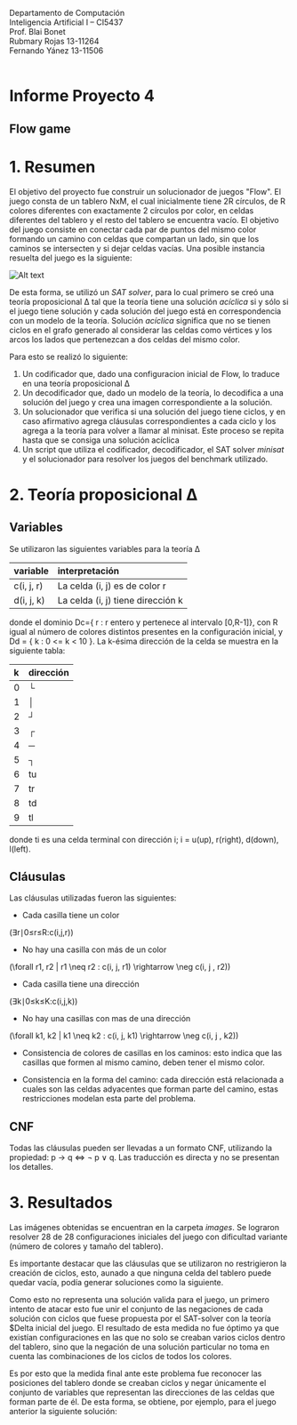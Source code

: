 Departamento de Computación<br>
Inteligencia Artificial I – CI5437<br>
Prof. Blai Bonet<br>
Rubmary Rojas 13-11264  <br>
Fernando Yánez 13-11506 <br>
<br>

# Informe Proyecto 4
## Flow game

# 1. Resumen

El objetivo del proyecto fue construir un solucionador de juegos "Flow". El juego consta de un tablero NxM, el cual inicialmente tiene 2R círculos, de R colores diferentes con exactamente 2 círculos por color, en celdas diferentes del tablero y el resto del tablero se encuentra vacío. El objetivo del juego consiste en conectar cada par de puntos del mismo color formando un camino con celdas que compartan un lado, sin que los caminos se intersecten y si dejar celdas vacías. Una posible instancia resuelta del juego es la siguiente:

![Alt text](/figures?raw=true "solution.png")

De esta forma, se utilizó un *SAT solver*, para lo cual primero se creó una teoría proposicional &Delta; tal que la teoría tiene una solución $acíclica$ si y sólo si el juego tiene solución y cada solución del juego está en correspondencia con un modelo de la teoría. Solución $acíclica$ significa que no se tienen ciclos en el grafo generado al considerar las celdas como vértices y los arcos los lados que pertenezcan a dos celdas del mismo color.

Para esto se realizó lo siguiente:
1. Un codificador que, dado una configuracion inicial de Flow, lo traduce en una teoría proposicional &Delta;
2. Un decodificador que, dado un modelo de la teoría, lo decodifica a una solución del juego y crea una imagen correspondiente a la solución.
3. Un solucionador que verifica si una solución del juego tiene ciclos, y en caso afirmativo agrega cláusulas correspondientes a cada ciclo y los agrega a la teoría para volver a llamar al minisat. Este proceso se repita hasta que se consiga una solución acíclica
4. Un script que utiliza el codificador, decodificador, el SAT solver *minisat* y el solucionador para resolver los juegos del benchmark utilizado.

# 2. Teoría proposicional &Delta;

## Variables

Se utilizaron las siguientes variables para la teoría &Delta;

| variable | interpretación |
| :-- | :-- |
| c(i, j, r) | La celda (i, j) es de color r |
| d(i, j, k) | La celda (i, j) tiene dirección k |

donde el dominio Dc={ r : r entero y pertenece al intervalo [0,R-1]}, con R igual al número de colores distintos presentes en la configuración inicial,
y Dd = { k : 0 <= k < 10 }. La k-ésima dirección de la celda se muestra en la siguiente tabla:

| k | dirección |
| :-- | :-- |
| 0 | └ |
| 1 | │ |
| 2 | ┘ |
| 3 | ┌ |
| 4 | ─ |
| 5 | ┐ |
| 6 | tu |
| 7 | tr |
| 8 | td |
| 9 | tl |

donde ti es una celda terminal con dirección i; i = u(up), r(right), d(down), l(left).

## Cláusulas

Las cláusulas utilizadas fueron las siguientes:

* Cada casilla tiene un color

(∃r∣0≤r≤R:c(i,j,r))

* No hay una casilla con más de un color

(\forall r1, r2 | r1 \neq r2 : c(i, j, r1) \rightarrow \neg c(i, j , r2))

* Cada casilla tiene una dirección

(∃k∣0≤k≤K:c(i,j,k))

* No hay una casillas con mas de una dirección

(\forall k1, k2 | k1 \neq k2 : c(i, j, k1) \rightarrow \neg c(i, j , k2))

* Consistencia de colores de casillas en los caminos: esto indica que las casillas que formen al mismo camino, deben tener el mismo color.

* Consistencia en la forma del camino: cada dirección está relacionada a cuales son las celdas adyacentes que forman parte del camino, estas restricciones modelan esta parte del problema.


## CNF

Todas las cláusulas pueden ser llevadas a un formato CNF, utilizando la propiedad: p &rightarrow; q &Leftrightarrow; &not; p &or; q. Las traducción es directa y no se presentan los detalles.

# 3. Resultados

Las imágenes obtenidas se encuentran en la carpeta *images*. Se lograron resolver 28 de 28 configuraciones iniciales del juego con dificultad variante (número de colores y tamaño del tablero).

Es importante destacar que las cláusulas que se utilizaron no restrigieron la creación de ciclos, esto, aunado a que ninguna celda del tablero puede quedar vacía, podía generar soluciones como la siguiente.

Como esto no representa una solución valida para el juego, un primero intento de atacar esto fue unir el conjunto de las negaciones de cada solución con ciclos que fuese propuesta por el SAT-solver con la teoría $Delta inicial del juego. El resultado de esta medida no fue óptimo ya que existían configuraciones en las que no solo se creaban varios ciclos dentro del tablero, sino que la negación de una solución particular no toma en cuenta las combinaciones de los ciclos de todos los colores.

Es por esto que la medida final ante este problema fue reconocer las posiciones del tablero donde se creaban ciclos y negar únicamente el conjunto de variables que representan las direcciones de las celdas que forman parte de él. De esta forma, se obtiene, por ejemplo, para el juego anterior la siguiente solución:
